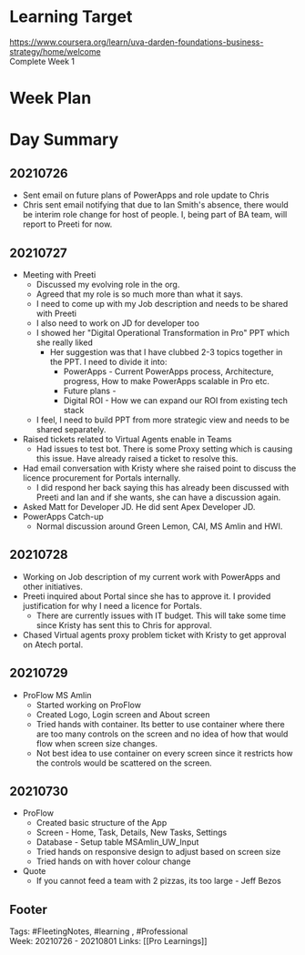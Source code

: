 # Learning Target  

https://www.coursera.org/learn/uva-darden-foundations-business-strategy/home/welcome  
Complete Week 1   
    

# Week Plan  

  

# Day Summary  

## 20210726
- Sent email on future plans of PowerApps and role update to Chris
- Chris sent email notifying that due to Ian Smith's absence, there would be interim role change for host of people. I, being part of BA team, will report to Preeti for now.

## 20210727
- Meeting with Preeti
	- Discussed my evolving role in the org.
	- Agreed that my role is so much more than what it says. 
	- I need to come up with my Job description and needs to be shared with Preeti
	- I also need to work on JD for developer too
	- I showed her "Digital Operational Transformation in Pro" PPT which she really liked
		- Her suggestion was that I have clubbed 2-3 topics together in the PPT. I need to divide it into:
			- PowerApps - Current PowerApps process, Architecture, progress, How to make PowerApps scalable in Pro etc.
			- Future plans - 
			- Digital ROI - How we can expand our ROI from existing tech stack
	- I feel, I need to build PPT from more strategic view and needs to be shared separately.
- Raised tickets related to Virtual Agents enable in Teams
	- Had issues to test bot. There is some Proxy setting which is causing this issue. Have already raised a ticket to resolve this.
- Had email conversation with Kristy where she raised point to discuss the licence procurement for Portals internally.
	- I did respond her back saying this has already been discussed with Preeti and Ian and if she wants, she can have a discussion again.
- Asked Matt for Developer JD. He did sent Apex Developer JD.
- PowerApps Catch-up
	- Normal discussion around Green Lemon, CAI, MS Amlin and HWI.

## 20210728
- Working on Job description of my current work with PowerApps and other initiatives.
- Preeti inquired about Portal since she has to approve it. I provided justification for why I need a licence for Portals. 
	- There are currently issues with IT budget. This will take some time since Kristy has sent this to Chris for approval.
- Chased Virtual agents proxy problem ticket with Kristy to get approval on Atech portal.


## 20210729
- ProFlow MS Amlin
	- Started working on ProFlow
	- Created Logo, Login screen and About screen
	- Tried hands with container. Its better to use container where there are too many controls on the screen and no idea of how that would flow when screen size changes.
	- Not best idea to use container on every screen since it restricts how the controls would be scattered on the screen.

## 20210730
- ProFlow
	- Created basic structure of the App
	- Screen - Home, Task, Details, New Tasks, Settings
	- Database - Setup table MSAmlin_UW_Input
	- Tried hands on responsive design to adjust based on screen size
	- Tried hands on with hover colour change
- Quote
  - If you cannot feed a team with 2 pizzas, its too large - Jeff Bezos
 
## Footer  
  

Tags: #FleetingNotes, #learning , #Professional  
Week: 20210726 - 20210801
Links: [[Pro Learnings]]

<!--stackedit_data:
eyJoaXN0b3J5IjpbOTc2Mjg2NzEsODc3Mzc4MjYzLC0xMzI4MD
g0NTQwLDEzNzUzMjAxMTYsLTE2NDk1NzUzMTldfQ==
-->